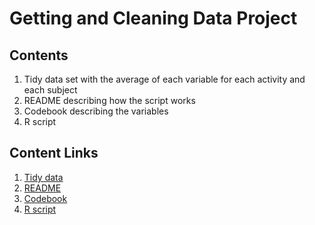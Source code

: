 # Getting and Cleaning Data Project

## Contents
1. Tidy data set with the average of each variable for each activity and each subject
2. README describing how the script works
3. Codebook describing the variables
4. R script

## Content Links
1. [Tidy data](https://github.com/mremaley/GettingCleaningDataProject/blob/master/tidyData.txt)
2. [README](https://github.com/mremaley/GettingCleaningDataProject/edit/master/README.md)
3. [Codebook](https://github.com/mremaley/GettingCleaningDataProject/blob/master/Codebook.md)
4. [R script](https://github.com/mremaley/GettingCleaningDataProject/blob/master/run_analysis.R)
